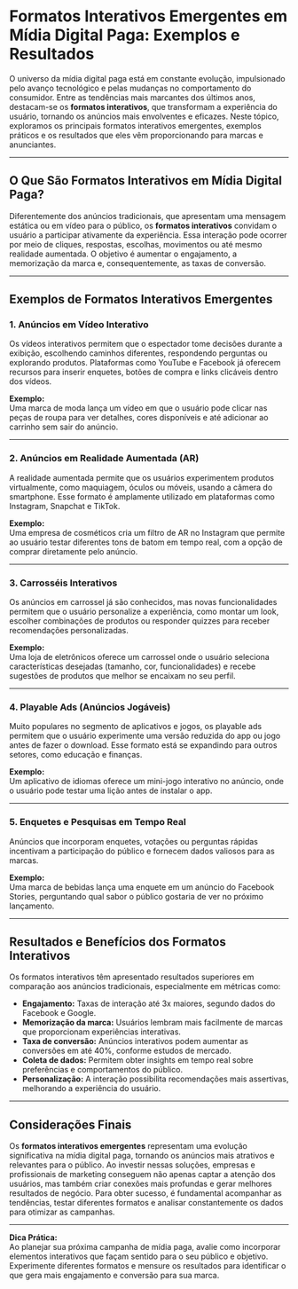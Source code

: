# Formatos Interativos Emergentes em Mídia Digital Paga: Exemplos e Resultados

O universo da mídia digital paga está em constante evolução, impulsionado pelo avanço tecnológico e pelas mudanças no comportamento do consumidor. Entre as tendências mais marcantes dos últimos anos, destacam-se os **formatos interativos**, que transformam a experiência do usuário, tornando os anúncios mais envolventes e eficazes. Neste tópico, exploramos os principais formatos interativos emergentes, exemplos práticos e os resultados que eles vêm proporcionando para marcas e anunciantes.

---

## O Que São Formatos Interativos em Mídia Digital Paga?

Diferentemente dos anúncios tradicionais, que apresentam uma mensagem estática ou em vídeo para o público, os **formatos interativos** convidam o usuário a participar ativamente da experiência. Essa interação pode ocorrer por meio de cliques, respostas, escolhas, movimentos ou até mesmo realidade aumentada. O objetivo é aumentar o engajamento, a memorização da marca e, consequentemente, as taxas de conversão.

---

## Exemplos de Formatos Interativos Emergentes

### 1. **Anúncios em Vídeo Interativo**
Os vídeos interativos permitem que o espectador tome decisões durante a exibição, escolhendo caminhos diferentes, respondendo perguntas ou explorando produtos. Plataformas como YouTube e Facebook já oferecem recursos para inserir enquetes, botões de compra e links clicáveis dentro dos vídeos.

**Exemplo:**  
Uma marca de moda lança um vídeo em que o usuário pode clicar nas peças de roupa para ver detalhes, cores disponíveis e até adicionar ao carrinho sem sair do anúncio.

---

### 2. **Anúncios em Realidade Aumentada (AR)**
A realidade aumentada permite que os usuários experimentem produtos virtualmente, como maquiagem, óculos ou móveis, usando a câmera do smartphone. Esse formato é amplamente utilizado em plataformas como Instagram, Snapchat e TikTok.

**Exemplo:**  
Uma empresa de cosméticos cria um filtro de AR no Instagram que permite ao usuário testar diferentes tons de batom em tempo real, com a opção de comprar diretamente pelo anúncio.

---

### 3. **Carrosséis Interativos**
Os anúncios em carrossel já são conhecidos, mas novas funcionalidades permitem que o usuário personalize a experiência, como montar um look, escolher combinações de produtos ou responder quizzes para receber recomendações personalizadas.

**Exemplo:**  
Uma loja de eletrônicos oferece um carrossel onde o usuário seleciona características desejadas (tamanho, cor, funcionalidades) e recebe sugestões de produtos que melhor se encaixam no seu perfil.

---

### 4. **Playable Ads (Anúncios Jogáveis)**
Muito populares no segmento de aplicativos e jogos, os playable ads permitem que o usuário experimente uma versão reduzida do app ou jogo antes de fazer o download. Esse formato está se expandindo para outros setores, como educação e finanças.

**Exemplo:**  
Um aplicativo de idiomas oferece um mini-jogo interativo no anúncio, onde o usuário pode testar uma lição antes de instalar o app.

---

### 5. **Enquetes e Pesquisas em Tempo Real**
Anúncios que incorporam enquetes, votações ou perguntas rápidas incentivam a participação do público e fornecem dados valiosos para as marcas.

**Exemplo:**  
Uma marca de bebidas lança uma enquete em um anúncio do Facebook Stories, perguntando qual sabor o público gostaria de ver no próximo lançamento.

---

## Resultados e Benefícios dos Formatos Interativos

Os formatos interativos têm apresentado resultados superiores em comparação aos anúncios tradicionais, especialmente em métricas como:

- **Engajamento:** Taxas de interação até 3x maiores, segundo dados do Facebook e Google.
- **Memorização da marca:** Usuários lembram mais facilmente de marcas que proporcionam experiências interativas.
- **Taxa de conversão:** Anúncios interativos podem aumentar as conversões em até 40%, conforme estudos de mercado.
- **Coleta de dados:** Permitem obter insights em tempo real sobre preferências e comportamentos do público.
- **Personalização:** A interação possibilita recomendações mais assertivas, melhorando a experiência do usuário.

---

## Considerações Finais

Os **formatos interativos emergentes** representam uma evolução significativa na mídia digital paga, tornando os anúncios mais atrativos e relevantes para o público. Ao investir nessas soluções, empresas e profissionais de marketing conseguem não apenas captar a atenção dos usuários, mas também criar conexões mais profundas e gerar melhores resultados de negócio. Para obter sucesso, é fundamental acompanhar as tendências, testar diferentes formatos e analisar constantemente os dados para otimizar as campanhas.

---

**Dica Prática:**  
Ao planejar sua próxima campanha de mídia paga, avalie como incorporar elementos interativos que façam sentido para o seu público e objetivo. Experimente diferentes formatos e mensure os resultados para identificar o que gera mais engajamento e conversão para sua marca.
